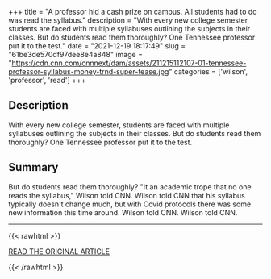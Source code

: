 +++
title = "A professor hid a cash prize on campus. All students had to do was read the syllabus."
description = "With every new college semester, students are faced with multiple syllabuses outlining the subjects in their classes. But do students read them thoroughly? One Tennessee professor put it to the test."
date = "2021-12-19 18:17:49"
slug = "61be3de570df97dee8e4a848"
image = "https://cdn.cnn.com/cnnnext/dam/assets/211215112107-01-tennessee-professor-syllabus-money-trnd-super-tease.jpg"
categories = ['wilson', 'professor', 'read']
+++

## Description

With every new college semester, students are faced with multiple syllabuses outlining the subjects in their classes. But do students read them thoroughly? One Tennessee professor put it to the test.

## Summary

But do students read them thoroughly?
"It an academic trope that no one reads the syllabus," Wilson told CNN.
Wilson told CNN that his syllabus typically doesn't change much, but with Covid protocols there was some new information this time around.
Wilson told CNN.
Wilson told CNN.

---

{{< rawhtml >}}
  <p class="article-category">
    <a target="_blank" href="https://edition.cnn.com/2021/12/18/us/tennessee-professor-syllabus-money-trnd/index.html">READ THE ORIGINAL ARTICLE</a>
  </p>
{{< /rawhtml >}}